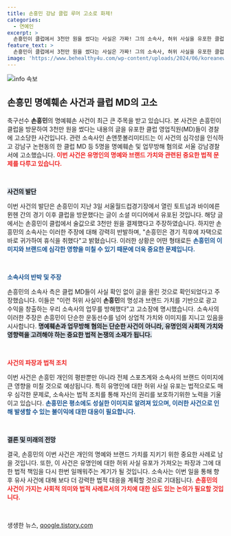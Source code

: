 ```yaml
---
title: 손흥민 강남 클럽 루머 고소로 화제!
categories:
  - 연예인
excerpt: >
  손흥민이 클럽에서 3천만 원을 썼다는 사실은 가짜! 그의 소속사, 허위 사실을 유포한 클럽 직원들 고소하며 강력 반박. 진실의 향방은?
feature_text: >
  손흥민이 클럽에서 3천만 원을 썼다는 사실은 가짜! 그의 소속사, 허위 사실을 유포한 클럽 직원들 고소하며 강력 반박. 진실의 향방은?
image: 'https://www.behealthy4u.com/wp-content/uploads/2024/06/koreanews.jpg'
---
```


<p><img src="https://www.behealthy4u.com/wp-content/uploads/2024/06/koreanews.jpg" alt="info 속보" /></p>

<h2 data-ke-size="size26">손흥민 명예훼손 사건과 클럽 MD의 고소</h2>

<p data-ke-size="size16">축구선수 <b>손흥민</b>의 명예훼손 사건이 최근 큰 주목을 받고 있습니다. 본 사건은 손흥민이 클럽을 방문하여 3천만 원을 썼다는 내용의 글을 유포한 클럽 영업직원(MD)들이 경찰에 고소당한 사건입니다. 관련 소속사인 손앤풋볼리미티드는 이 사건의 심각성을 인식하고 강남구 논현동의 한 클럽 MD 등 5명을 명예훼손 및 업무방해 혐의로 서울 강남경찰서에 고소했습니다. <b><span style="color: #ee2323;">이번 사건은 유명인의 명예와 브랜드 가치와 관련된 중요한 법적 문제를 다루고 있습니다.</span></b></p>

<p data-ke-size="size16">&nbsp;</p>

<p><b><span style="background-color: #21538527;">사건의 발단</span></b></p>

<p data-ke-size="size16">이번 사건의 발단은 손흥민이 지난 3일 서울월드컵경기장에서 열린 토트넘과 바이에른 뮌헨 간의 경기 이후 클럽을 방문했다는 글이 소셜 미디어에서 유포된 것입니다. 해당 글에서는 손흥민이 클럽에서 술값으로 3천만 원을 결제했다고 주장하였습니다. 하지만 손흥민의 소속사는 이러한 주장에 대해 강력히 반발하며, "손흥민은 경기 직후에 자택으로 바로 귀가하여 휴식을 취했다"고 밝혔습니다. 이러한 상황은 어떤 형태로든 <b><span style="color: #1a5490;">손흥민의 이미지와 브랜드에 심각한 영향을 미칠 수 있기 때문에 더욱 중요한 문제입니다.</span></b></p>

<p data-ke-size="size16">&nbsp;</p>

<p><b><span style="color: #1a5490;">소속사의 반박 및 주장</span></b> </p>

<p data-ke-size="size16">손흥민의 소속사 측은 클럽 MD들이 사실 확인 없이 글을 올린 것으로 확인되었다고 주장했습니다. 이들은 "이런 허위 사실이 <b>손흥민</b>의 명성과 브랜드 가치를 기반으로 광고 수익을 창출하는 우리 소속사의 업무를 방해했다"고 고소장에 명시했습니다. 소속사의 이러한 주장은 손흥민이 단순한 운동선수를 넘어 상업적 가치와 이미지를 지니고 있음을 시사합니다. <b><span style="background-color: #21538527;">명예훼손과 업무방해 혐의는 단순한 사건이 아니라, 유명인의 사회적 가치와 영향력을 고려해야 하는 중요한 법적 논쟁의 소재가 됩니다.</span></b></p>

<p data-ke-size="size16">&nbsp;</p>

<p><b><span style="color: #ee2323;">사건의 파장과 법적 조치</span></b> </p>

<p data-ke-size="size16">이번 사건은 손흥민 개인의 평판뿐만 아니라 전체 스포츠계와 소속사의 브랜드 이미지에 큰 영향을 미칠 것으로 예상됩니다. 특히 유명인에 대한 허위 사실 유포는 법적으로도 매우 심각한 문제로, 소속사는 법적 조치를 통해 자신의 권리를 보호하기위한 노력을 기울이고 있습니다. <b><span style="color: #1a5490;">손흥민은 평소에도 성실한 이미지로 알려져 있으며, 이러한 사건으로 인해 발생할 수 있는 불이익에 대한 대응이 필요합니다.</span></b></p>

<p data-ke-size="size16">&nbsp;</p>

<p><b><span style="background-color: #21538527;">결론 및 미래의 전망</span></b></p>

<p data-ke-size="size16">결국, 손흥민의 이번 사건은 개인의 명예와 브랜드 가치를 지키기 위한 중요한 사례로 남을 것입니다. 또한, 이 사건은 유명인에 대한 허위 사실 유포가 가져오는 파장과 그에 대한 법적 책임을 다시 한번 일깨워주는 계기가 될 것입니다. 소속사는 이번 일을 통해 향후 유사 사건에 대해 보다 더 강력한 법적 대응을 계획할 것으로 기대됩니다. <b><span style="color: #ee2323;">손흥민의 사건이 가지는 사회적 의미와 법적 사례로서의 가치에 대한 심도 있는 논의가 필요할 것입니다.</span></b></p>

<p data-ke-size="size16">&nbsp;</p>
생생한 뉴스, <a href="https://qoogle.tistory.com" rel="dofollow">qoogle.tistory.com</a>


